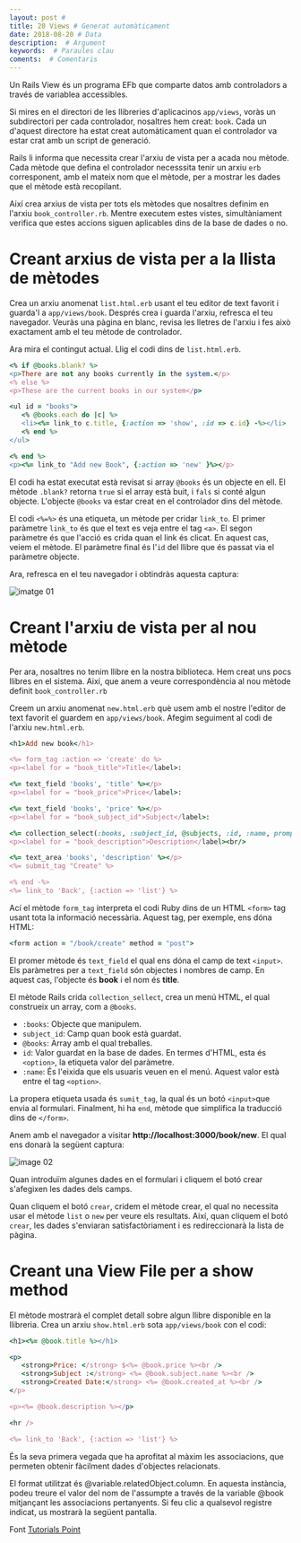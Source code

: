 ```yaml
---
layout: post #
title: 20 Views # Generat automàticament
date: 2018-08-20 # Data
description:  # Argument
keywords:  # Paraules clau
coments:  # Comentaris
---
```


Un Rails View és un programa EFb que comparte datos amb controladors a través de variablea accessibles.

Si mires en el directori de les llibreries d'aplicacinos `app/views`, voràs un subdirectori per cada controlador, nosaltres hem creat: `book`. Cada un d'aquest directore ha estat creat automàticament quan el controlador va estar crat amb un script de generació.

Rails li informa que necessita crear l'arxiu de vista per a acada nou mètode. Cada mètode que defina el controlador necesssita tenir un arxiu `erb` corresponent, amb el mateix nom que el mètode, per a mostrar les dades que el mètode està recopilant.

Així crea arxius de vista per tots els mètodes que nosaltres definim en l'arxiu `book_controller.rb`. Mentre executem estes vistes, simultàniament verifica que estes accions siguen aplicables dins de la base de dades o no.

# Creant arxius de vista per a la llista de mètodes

Crea un arxiu anomenat `list.html.erb` usant el teu editor de text favorit i guarda'l a `app/views/book`. Després crea i guarda l'arxiu, refresca el teu navegador. Veuràs una pàgina en blanc, revisa les lletres de l'arxiu i fes això exactament amb el teu mètode de controlador.

Ara mira el contingut actual. Llig el codi dins de `list.html.erb`.

```ruby
<% if @books.blank? %>
<p>There are not any books currently in the system.</p>
<% else %>
<p>These are the current books in our system</p>

<ul id = "books">
   <% @books.each do |c| %>
   <li><%= link_to c.title, {:action => 'show', :id => c.id} -%></li>
   <% end %>
</ul>

<% end %>
<p><%= link_to "Add new Book", {:action => 'new' }%></p>
```

El codi ha estat executat està revisat si array `@books` és un objecte en ell. El mètode `.blank?` retorna `true` si el array està buit, i `fals` si conté algun objecte. L'objecte `@books` va estar creat en el controlador dins del mètode.

El codi `<%=%>` és una etiqueta, un mètode per cridar `link_to`. El primer paràmetre `link_to` és que el text es veja entre el tag `<a>`. El segon paràmetre és que l'acció es crida quan el link és clicat. En aquest cas, veiem el mètode. El paràmetre final és l'`id` del llibre que és passat via el paràmetre objecte.

Ara, refresca en el teu navegador i obtindràs aquesta captura:

![imatge 01](https://www.tutorialspoint.com/ruby-on-rails/images/no-book-message.gif)
# Creant l'arxiu de vista per al nou mètode

Per ara, nosaltres no tenim llibre en la nostra biblioteca. Hem creat uns pocs llibres en el sistema. Així, que anem a veure correspondència al nou mètode definit `book_controller.rb`

Creem un arxiu anomenat `new.html.erb` què usem amb el nostre l'editor de text favorit el guardem en `app/views/book`. Afegim seguiment al codi de l'arxiu `new.html.erb`.

```ruby
<h1>Add new book</h1>

<%= form_tag :action => 'create' do %>
<p><label for = "book_title">Title</label>:

<%= text_field 'books', 'title' %></p>
<p><label for = "book_price">Price</label>:

<%= text_field 'books', 'price' %></p>
<p><label for = "book_subject_id">Subject</label>:

<%= collection_select(:books, :subject_id, @subjects, :id, :name, prompt: true) %></p>
<p><label for = "book_description">Description</label><br/>

<%= text_area 'books', 'description' %></p>
<%= submit_tag "Create" %>

<% end -%>
<%= link_to 'Back', {:action => 'list'} %>
```

Ací el mètode `form_tag` interpreta el codi Ruby dins de un HTML `<form>` tag usant tota la informació necessària. Aquest tag, per exemple, ens dóna HTML:

```ruby
<form action = "/book/create" method = "post">
```

El promer mètode és `text_field` el qual ens dóna el camp de text `<input>`. Els paràmetres per a `text_field` són objectes i nombres de camp. En aquest cas, l'objecte és **book** i el nom és **title**.

El mètode Rails crida `collection_sellect`, crea un menú HTML, el qual construeix un array, com a `@books`.

- `:books`: Objecte que manipulem.
- `subject_id`: Camp quan book està guardat.
- `@books`: Array amb el qual treballes.
- `id`: Valor guardat en la base de dades. En termes d'HTML, esta és `<option>`, la etiqueta valor del paràmetre.
- `:name`: És l'eixida que els usuaris veuen en el menú. Aquest valor està entre el tag `<option>`.

La propera etiqueta usada és `sumit_tag`, la qual és un botó `<input>`que envia al formulari. Finalment, hi ha `end`, mètode que simplifica la traducció dins de `</form>`.

Anem amb el navegador a visitar **http://localhost:3000/book/new**. El qual ens donarà la següent captura:

![image 02](https://www.tutorialspoint.com/ruby-on-rails/images/new-book.gif)

Quan introduïm algunes dades en el formulari i cliquem el botó crear s'afegixen les dades dels camps.

Quan cliquem el botó `crear`, cridem el mètode crear, el qual no necessita usar el mètode `list` o `new` per veure els resultats. Així, quan cliquem el botó `crear`, les dades s'enviaran satisfactòriament i es redireccionarà la lista de pàgina.

# Creant una View File per a show method

El mètode mostrarà el complet detall sobre algun llibre disponible en la llibreria. Crea un arxiu `show.html.erb` sota `app/views/book` con el codi:

```ruby
<h1><%= @book.title %></h1>

<p>
   <strong>Price: </strong> $<%= @book.price %><br />
   <strong>Subject :</strong> <%= @book.subject.name %><br />
   <strong>Created Date:</strong> <%= @book.created_at %><br />
</p>

<p><%= @book.description %></p>

<hr />

<%= link_to 'Back', {:action => 'list'} %>
```

És la seva primera vegada que ha aprofitat al màxim les associacions, que permeten obtenir fàcilment dades d'objectes relacionats.

El format utilitzat és @variable.relatedObject.column. En aquesta instància, podeu treure el valor del nom de l'assumpte a través de la variable @book mitjançant les associacions pertanyents. Si feu clic a qualsevol registre indicat, us mostrarà la següent pantalla.

Font [Tutorials Point](https://www.tutorialspoint.com/ruby-on-rails/rails-views.htm)
